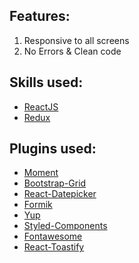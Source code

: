 ## Features:
1. Responsive to all screens
2. No Errors & Clean code

## Skills used:
- [ReactJS](https://github.com/facebook/react)
- [Redux](https://github.com/reduxjs/redux)

## Plugins used:
- [Moment](https://github.com/moment/moment)
- [Bootstrap-Grid](https://github.com/twbs/bootstrap)
- [React-Datepicker](https://github.com/Hacker0x01/react-datepicker)
- [Formik](https://github.com/jaredpalmer/formik)
- [Yup](https://github.com/jquense/yup)
- [Styled-Components](https://github.com/styled-components/styled-components)
- [Fontawesome](https://github.com/FortAwesome/react-fontawesome)
- [React-Toastify](https://github.com/fkhadra/react-toastify)
